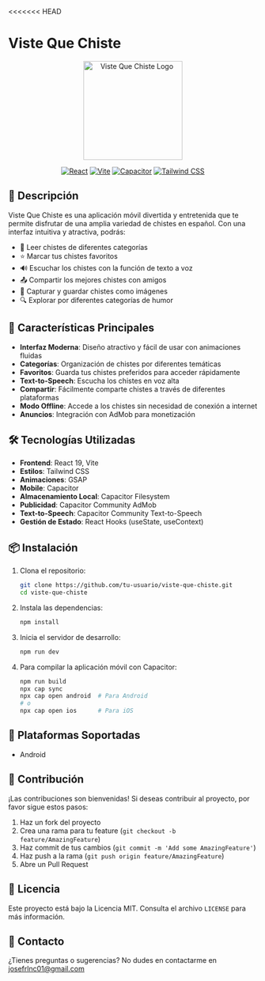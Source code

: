 <<<<<<< HEAD
# Viste Que Chiste

<div align="center">
  <img src="public/icon.png" alt="Viste Que Chiste Logo" width="200"/>
  
  [![React](https://img.shields.io/badge/React-20232A?style=for-the-badge&logo=react&logoColor=61DAFB)](https://reactjs.org/)
  [![Vite](https://img.shields.io/badge/Vite-B73BFE?style=for-the-badge&logo=vite&logoColor=FFD62E)](https://vitejs.dev/)
  [![Capacitor](https://img.shields.io/badge/Capacitor-119EFF?style=for-the-badge&logo=Capacitor&logoColor=white)](https://capacitorjs.com/)
  [![Tailwind CSS](https://img.shields.io/badge/Tailwind_CSS-38B2AC?style=for-the-badge&logo=tailwind-css&logoColor=white)](https://tailwindcss.com/)
</div>

## 📱 Descripción

Viste Que Chiste es una aplicación móvil divertida y entretenida que te permite disfrutar de una amplia variedad de chistes en español. Con una interfaz intuitiva y atractiva, podrás:

- 📖 Leer chistes de diferentes categorías
- ⭐ Marcar tus chistes favoritos
- 🔊 Escuchar los chistes con la función de texto a voz
- 📤 Compartir los mejores chistes con amigos
- 🎨 Capturar y guardar chistes como imágenes
- 🔍 Explorar por diferentes categorías de humor

## 🚀 Características Principales

- **Interfaz Moderna**: Diseño atractivo y fácil de usar con animaciones fluidas
- **Categorías**: Organización de chistes por diferentes temáticas
- **Favoritos**: Guarda tus chistes preferidos para acceder rápidamente
- **Text-to-Speech**: Escucha los chistes en voz alta
- **Compartir**: Fácilmente comparte chistes a través de diferentes plataformas
- **Modo Offline**: Accede a los chistes sin necesidad de conexión a internet
- **Anuncios**: Integración con AdMob para monetización

## 🛠️ Tecnologías Utilizadas

- **Frontend**: React 19, Vite
- **Estilos**: Tailwind CSS
- **Animaciones**: GSAP
- **Mobile**: Capacitor
- **Almacenamiento Local**: Capacitor Filesystem
- **Publicidad**: Capacitor Community AdMob
- **Text-to-Speech**: Capacitor Community Text-to-Speech
- **Gestión de Estado**: React Hooks (useState, useContext)

## 📦 Instalación

1. Clona el repositorio:
   ```bash
   git clone https://github.com/tu-usuario/viste-que-chiste.git
   cd viste-que-chiste
   ```

2. Instala las dependencias:
   ```bash
   npm install
   ```

3. Inicia el servidor de desarrollo:
   ```bash
   npm run dev
   ```

4. Para compilar la aplicación móvil con Capacitor:
   ```bash
   npm run build
   npx cap sync
   npx cap open android  # Para Android
   # o
   npx cap open ios      # Para iOS
   ```

## 📱 Plataformas Soportadas

- Android

## 🤝 Contribución

¡Las contribuciones son bienvenidas! Si deseas contribuir al proyecto, por favor sigue estos pasos:

1. Haz un fork del proyecto
2. Crea una rama para tu feature (`git checkout -b feature/AmazingFeature`)
3. Haz commit de tus cambios (`git commit -m 'Add some AmazingFeature'`)
4. Haz push a la rama (`git push origin feature/AmazingFeature`)
5. Abre un Pull Request

## 📄 Licencia

Este proyecto está bajo la Licencia MIT. Consulta el archivo `LICENSE` para más información.

## 📧 Contacto

¿Tienes preguntas o sugerencias? No dudes en contactarme en [josefrlnc01@gmail.com](mailto:josefrlnc01@gmail.com)





